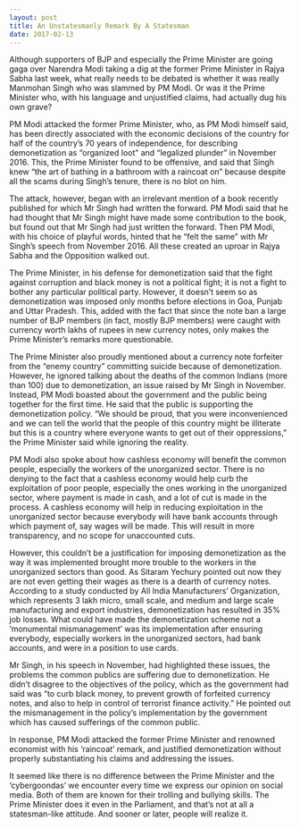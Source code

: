 ```yaml
---
layout: post
title: An Unstatesmanly Remark By A Statesman
date: 2017-02-13
---
```


Although supporters of BJP and especially the Prime Minister are going gaga over Narendra Modi taking a dig at the former Prime Minister in Rajya Sabha last week, what really needs to be debated is whether it was really Manmohan Singh who was slammed by PM Modi. Or was it the Prime Minister who, with his language and unjustified claims, had actually dug his own grave? 

 

PM Modi attacked the former Prime Minister, who, as PM Modi himself said, has been directly associated with the economic decisions of the country for half of the country’s 70 years of independence, for describing demonetization as “organized loot” and “legalized plunder” in November 2016. This, the Prime Minister found to be offensive, and said that Singh knew “the art of bathing in a bathroom with a raincoat on” because despite all the scams during Singh’s tenure, there is no blot on him.

 

The attack, however, began with an irrelevant mention of a book recently published for which Mr Singh had written the forward. PM Modi said that he had thought that Mr Singh might have made some contribution to the book, but found out that Mr Singh had just written the forward. Then PM Modi, with his choice of playful words, hinted that he “felt the same” with Mr Singh’s speech from November 2016. All these created an uproar in Rajya Sabha and the Opposition walked out.

 

The Prime Minister, in his defense for demonetization said that the fight against corruption and black money is not a political fight; it is not a fight to bother any particular political party. However, it doesn’t seem so as demonetization was imposed only months before elections in Goa, Punjab and Uttar Pradesh. This, added with the fact that since the note ban a large number of BJP members (in fact, mostly BJP members) were caught with currency worth lakhs of rupees in new currency notes, only makes the Prime Minister’s remarks more questionable.

 

The Prime Minister also proudly mentioned about a currency note forfeiter from the “enemy country” committing suicide because of demonetization. However, he ignored talking about the deaths of the common Indians (more than 100) due to demonetization, an issue raised by Mr Singh in November. Instead, PM Modi boasted about the government and the public being together for the first time. He said that the public is supporting the demonetization policy. “We should be proud, that you were inconvenienced and we can tell the world that the people of this country might be illiterate but this is a country where everyone wants to get out of their oppressions,” the Prime Minister said while ignoring the reality.

PM Modi also spoke about how cashless economy will benefit the common people, especially the workers of the unorganized sector. There is no denying to the fact that a cashless economy would help curb the exploitation of poor people, especially the ones working in the unorganized sector, where payment is made in cash, and a lot of cut is made in the process. A cashless economy will help in reducing exploitation in the unorganized sector because everybody will have bank accounts through which payment of, say wages will be made. This will result in more transparency, and no scope for unaccounted cuts.

 

However, this couldn’t be a justification for imposing demonetization as the way it was implemented brought more trouble to the workers in the unorganized sectors than good. As Sitaram Yechury pointed out now they are not even getting their wages as there is a dearth of currency notes. According to a study conducted by All India Manufacturers’ Organization, which represents 3 lakh micro, small scale, and medium and large scale manufacturing and export industries, demonetization has resulted in 35% job losses. What could have made the demonetization scheme not a ‘monumental mismanagement’ was its implementation after ensuring everybody, especially workers in the unorganized sectors, had bank accounts, and were in a position to use cards.  

Mr Singh, in his speech in November, had highlighted these issues, the problems the common publics are suffering due to demonetization. He didn’t disagree to the objectives of the policy, which as the government had said was “to curb black money, to prevent growth of forfeited currency notes, and also to help in control of terrorist finance activity.” He pointed out the mismanagement in the policy’s implementation by the government which has caused sufferings of the common public.

 

In response, PM Modi attacked the former Prime Minister and renowned economist with his ‘raincoat’ remark, and justified demonetization without properly substantiating his claims and addressing the issues.

 

It seemed like there is no difference between the Prime Minister and the ‘cybergoondas’ we encounter every time we express our opinion on social media. Both of them are known for their trolling and bullying skills. The Prime Minister does it even in the Parliament, and that’s not at all a statesman-like attitude. And sooner or later, people will realize it.